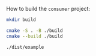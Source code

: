 How to build the `consumer` project:

```bash
mkdir build

cmake -S . -B ./build
cmake --build ./build

./dist/example
```
